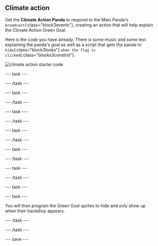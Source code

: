 ## Climate action

Get the **Climate Action Panda** to respond to the Main Panda's `broadcast`{:class="block3events"}, creating an action that will help explain the Climate Action Green Goal.

Here is the code you have already. There is some music and some text explaining the panda's goal as well as a script that gets the panda to `hide`{:class="block3looks"} `when the flag is clicked`{:class="blocks3constrol"}.

![climate action starter code](images/climateaction_startercode.png)



--- task ---



--- /task ---

--- task ---



--- /task ---

--- task ---



--- /task ---

--- task ---



--- /task ---

--- task ---



--- /task ---

--- task ---



--- /task ---

--- task ---

--- task ---

You will then program the Green Goal sprites to hide and only show up when their backdrop appears.

--- /task ---

--- /task ---

--- save ---

